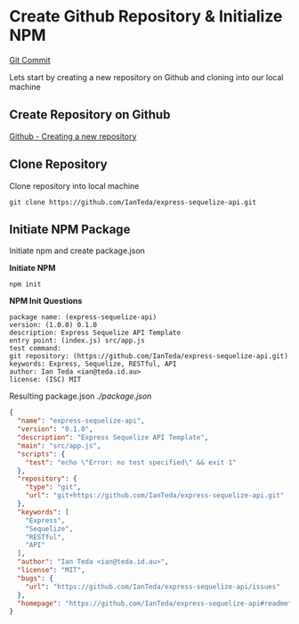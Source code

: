 # Create Github Repository & Initialize NPM

[Git Commit](https://github.com/IanTeda/express-sequelize-api/commit/7001616dd3fe6837d323cb49e4feb781796cfcc5)

Lets start by creating a new repository on Github and cloning into our local machine

## Create Repository on Github

[Github - Creating a new repository
](https://docs.github.com/en/free-pro-team@latest/github/creating-cloning-and-archiving-repositories/creating-a-new-repository)

## Clone Repository

Clone repository into local machine

```
git clone https://github.com/IanTeda/express-sequelize-api.git
```

## Initiate NPM Package

Initiate npm and create package.json

__Initiate NPM__
```
npm init
```

__NPM Init Questions__
```
package name: (express-sequelize-api) 
version: (1.0.0) 0.1.0
description: Express Sequelize API Template
entry point: (index.js) src/app.js
test command: 
git repository: (https://github.com/IanTeda/express-sequelize-api.git) 
keywords: Express, Sequelize, RESTful, API
author: Ian Teda <ian@teda.id.au>
license: (ISC) MIT
```

Resulting package.json
*./package.json*
```JSON
{
  "name": "express-sequelize-api",
  "version": "0.1.0",
  "description": "Express Sequelize API Template",
  "main": "src/app.js",
  "scripts": {
    "test": "echo \"Error: no test specified\" && exit 1"
  },
  "repository": {
    "type": "git",
    "url": "git+https://github.com/IanTeda/express-sequelize-api.git"
  },
  "keywords": [
    "Express",
    "Sequelize",
    "RESTful",
    "API"
  ],
  "author": "Ian Teda <ian@teda.id.au>",
  "license": "MIT",
  "bugs": {
    "url": "https://github.com/IanTeda/express-sequelize-api/issues"
  },
  "homepage": "https://github.com/IanTeda/express-sequelize-api#readme"
}
```

